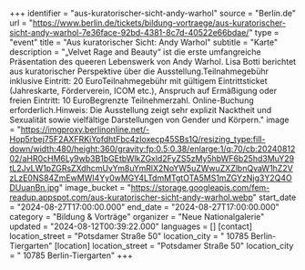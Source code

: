 +++
identifier = "aus-kuratorischer-sicht-andy-warhol"
source = "Berlin.de"
url = "https://www.berlin.de/tickets/bildung-vortraege/aus-kuratorischer-sicht-andy-warhol-7e36face-92bd-4381-8c7d-40522e66bdae/"
type = "event"
title = "Aus kuratorischer Sicht: Andy Warhol"
subtitle = "Karte"
description = "„Velvet Rage and Beauty“ ist die erste umfangreiche Präsentation des queeren Lebenswerk von Andy Warhol. Lisa Botti berichtet aus kuratorischer Perspektive über die Ausstellung.Teilnahmegebühr inklusive Eintritt: 20 EuroTeilnahmegebühr mit gültigem Eintrittsticket (Jahreskarte, Förderverein, ICOM etc.), Anspruch auf Ermäßigung oder freien Eintritt: 10 EuroBegrenzte Teilnehmerzahl. Online-Buchung erforderlich.Hinweis: Die Ausstellung zeigt sehr explizit Nacktheit und Sexualität sowie vielfältige Darstellungen von Gender und Körpern."
image = "https://imgproxy.berlinonline.net/-Hop5rbej75F2AXFRKiYofdhtFbc4zIoxecp45SBs1Q/resizing_type:fill-down/width:480/height:360/gravity:fp:0.5:0.38/enlarge:1/q:70/cb:2024081202/aHR0cHM6Ly9wb3B1bGEtbWlkZGxld2FyZS5zMy5hbWF6b25hd3MuY29tL2JvLW1pZGRsZXdhcmUvYm8uYmRlX2NoYW5uZWwuZXZlbnQvaW1hZ2VzLzE0NS84ZmEwMWI4Yy0wMGY4LTdmMTgtOTA5MS1mZGYzNjg3Y2Q4ODUuanBn.jpg"
image_bucket = "https://storage.googleapis.com/fem-readup.appspot.com/aus-kuratorischer-sicht-andy-warhol.webp"
start_date = "2024-08-27T17:00:00.000"
end_date = "2024-08-27T17:00:00.000"
category = "Bildung & Vorträge"
organizer = "Neue Nationalgalerie"
updated = "2024-08-12T00:39:22.000"
languages = []
[contact]
location_street = "Potsdamer Straße 50"
location_city = " 10785 Berlin-Tiergarten"
[location]
location_street = "Potsdamer Straße 50"
location_city = " 10785 Berlin-Tiergarten"
+++